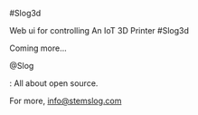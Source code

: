 #Slog3d

Web ui for controlling An IoT 3D Printer #Slog3d
 
Coming more... 

@Slog 


: All about open source.


For more, 
info@stemslog.com
